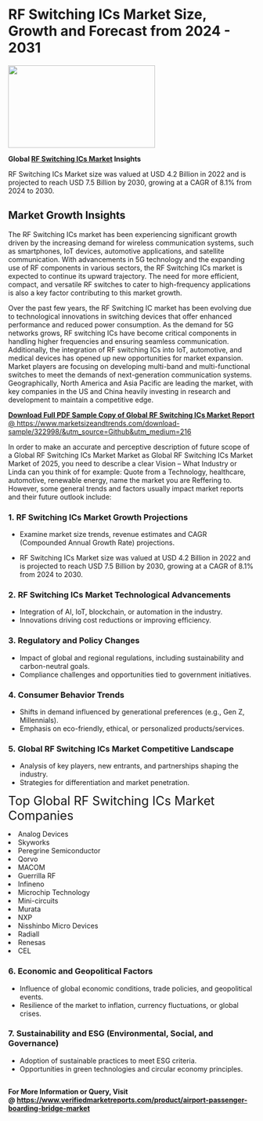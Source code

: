 <H1>RF Switching ICs Market Size, Growth and Forecast from 2024 - 2031</H1><img class="aligncenter size-medium wp-image-584254" src="https://thirdeyenews.in/wp-content/uploads/2024/09/Global-Market-Research-300x168.jpeg" alt="" width="300" height="168" /><p><strong>Global&nbsp;<a href="https://www.marketsizeandtrends.com/download-sample/322998/&amp;utm_source=Github&utm_medium=216">RF Switching ICs Market</a> Insights</strong></p><p>RF Switching ICs Market size was valued at USD 4.2 Billion in 2022 and is projected to reach USD 7.5 Billion by 2030, growing at a CAGR of 8.1% from 2024 to 2030.</p><p><h2>Market Growth Insights</h2> <p>The RF Switching ICs market has been experiencing significant growth driven by the increasing demand for wireless communication systems, such as smartphones, IoT devices, automotive applications, and satellite communication. With advancements in 5G technology and the expanding use of RF components in various sectors, the RF Switching ICs market is expected to continue its upward trajectory. The need for more efficient, compact, and versatile RF switches to cater to high-frequency applications is also a key factor contributing to this market growth.</p> <p><a href="#"></a></p> <p>Over the past few years, the RF Switching IC market has been evolving due to technological innovations in switching devices that offer enhanced performance and reduced power consumption. As the demand for 5G networks grows, RF switching ICs have become critical components in handling higher frequencies and ensuring seamless communication. Additionally, the integration of RF switching ICs into IoT, automotive, and medical devices has opened up new opportunities for market expansion. Market players are focusing on developing multi-band and multi-functional switches to meet the demands of next-generation communication systems. Geographically, North America and Asia Pacific are leading the market, with key companies in the US and China heavily investing in research and development to maintain a competitive edge.</p> <p><a href="#"></p><p><span class=""><strong>Download Full PDF Sample Copy of Global RF Switching ICs Market Report</strong> @ <a href="https://www.marketsizeandtrends.com/download-sample/322998/&amp;utm_source=Github&utm_medium=216" target="_blank">https://www.marketsizeandtrends.com/download-sample/322998/&amp;utm_source=Github&utm_medium=216</a></span></p><p>In order to make an accurate and perceptive description of future scope of a Global&nbsp;RF Switching ICs Market Market as Global&nbsp;RF Switching ICs Market Market of 2025, you need to describe a clear Vision &ndash; What Industry or Linda can you think of for example: Quote from a Technology, healthcare, automotive, renewable energy, name the market you are Reffering to. However, some general trends and factors usually impact market reports and their future outlook include:</p><h3>1.&nbsp;<strong>RF Switching ICs Market Growth Projections</strong></h3><ul><li>Examine market size trends, revenue estimates and CAGR (Compounded Annual Growth Rate) projections.</li><li><p>RF Switching ICs Market size was valued at USD 4.2 Billion in 2022 and is projected to reach USD 7.5 Billion by 2030, growing at a CAGR of 8.1% from 2024 to 2030.</p></li></ul><h3>2.&nbsp;<strong>RF Switching ICs Market Technological Advancements</strong></h3><ul><li>Integration of AI, IoT, blockchain, or automation in the industry.</li><li>Innovations driving cost reductions or improving efficiency.</li></ul><h3>3.&nbsp;<strong>Regulatory and Policy Changes</strong></h3><ul><li>Impact of global and regional regulations, including sustainability and carbon-neutral goals.</li><li>Compliance challenges and opportunities tied to government initiatives.</li></ul><h3>4.&nbsp;<strong>Consumer Behavior Trends</strong></h3><ul><li>Shifts in demand influenced by generational preferences (e.g., Gen Z, Millennials).</li><li>Emphasis on eco-friendly, ethical, or personalized products/services.</li></ul><h3>5.&nbsp;<strong>Global RF Switching ICs Market Competitive Landscape</strong></h3><ul><li>Analysis of key players, new entrants, and partnerships shaping the industry.</li><li>Strategies for differentiation and market penetration.</li></ul><p data-pm-slice="1 1 []"><span style="color: inherit; font-family: inherit; font-size: 25px;">Top Global RF Switching ICs Market Companies</span></p><div class="" data-test-id=""><p><li>Analog Devices</li><li> Skyworks</li><li> Peregrine Semiconductor</li><li> Qorvo</li><li> MACOM</li><li> Guerrilla RF</li><li> Infineno</li><li> Microchip Technology</li><li> Mini-circuits</li><li> Murata</li><li> NXP</li><li> Nisshinbo Micro Devices</li><li> Radiall</li><li> Renesas</li><li> CEL</li></p></div><h3>6.&nbsp;<strong>Economic and Geopolitical Factors</strong></h3><ul><li>Influence of global economic conditions, trade policies, and geopolitical events.</li><li>Resilience of the market to inflation, currency fluctuations, or global crises.</li></ul><h3>7.&nbsp;<strong>Sustainability and ESG (Environmental, Social, and Governance)</strong></h3><ul><li>Adoption of sustainable practices to meet ESG criteria.</li><li>Opportunities in green technologies and circular economy principles.</li></ul><h2><strong style="font-size: 14px;">For More Information or Query, Visit @&nbsp;</strong><a style="background-color: #ffffff; font-size: 14px;" href="https://www.marketsizeandtrends.com/report/rf-switching-ics-market/" target="_blank">https://www.verifiedmarketreports.com/product/airport-passenger-boarding-bridge-market</a></h2>
